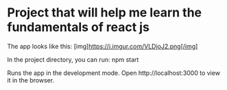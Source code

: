 # Project that will help me learn the fundamentals of react js

The app looks like this:
[img]https://i.imgur.com/VLDjoJ2.png[/img]

In the project directory, you can run:
npm start

Runs the app in the development mode.
Open http://localhost:3000 to view it in the browser.

